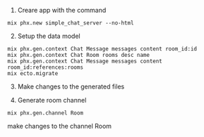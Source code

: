 1. Creare app with the command  
```
mix phx.new simple_chat_server --no-html  
```

2. Setup the data model  
```
mix phx.gen.context Chat Message messages content room_id:id  
mix phx.gen.context Chat Room rooms desc name  
mix phx.gen.context Chat Message messages content room_id:references:rooms  
mix ecto.migrate  
```
3. Make changes to the generated files  

4. Generate room channel  
```
mix phx.gen.channel Room  
```
make changes to the channel Room  
